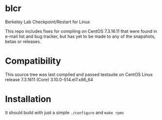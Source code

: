 # blcr
Berkeley Lab Checkpoint/Restart for Linux

This repo includes fixes for compiling on CentOS 7.3.16.11 that were found in e-mail list and bug tracker, but has yet to be made to any of the snapshots, betas or releases.

# Compatibility
This source tree was last compiled and passed testsuite on CentOS Linux release 7.3.1611 (Core) 3.10.0-514.el7.x86_64

# Installation
It should build with just a simple `./configure` and `make rpms`
